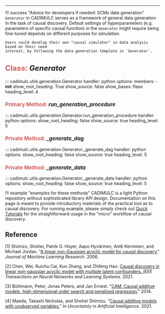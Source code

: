 ---
!!! success "Advice for developers if needed: SCMs data generation"
    `Generator` in CADIMULC serves as a framework of general data generation in 
    the task of causal discovery. 
    Default settings of hyperparameters (e.g. parameters of specific causal function) 
    in the `Generator` might require being fine-tuned depends on different purposes
    for simulation.

    Users could develop their own "causal simulator" in data analysis based on their need 
    interest, by following the data generation template in `Generator`.

<h2 
style="font-size: x-large; font-weight: bold;"> 
<font color="IndianRed">Class:</font> <i>Generator</i>
</h2>

::: cadimulc.utils.generation.Generator
    handler: python
    options:
      members:
        - __init__
      show_root_heading: True
      show_source: false
      show_bases: flase
      heading_level: 4

<h3 
style="font-size: larger; font-weight: bold;"> 
<font color="IndianRed">Primary Method:</font>  <i>run_generation_procedure</i> 
</h3>

::: cadimulc.utils.generation.Generator.run_generation_procedure
    handler: python
    options:
      show_root_heading: false
      show_source: true
      heading_level: 5

<h3 
style="font-size: larger; font-weight: bold;"> 
<font color="IndianRed">Private Method:</font>  <i>_generate_dag</i> 
</h3>

::: cadimulc.utils.generation.Generator._generate_dag
    handler: python
    options:
      show_root_heading: false
      show_source: true
      heading_level: 5

<h3 
style="font-size: larger; font-weight: bold;"> 
<font color="IndianRed">Private Method:</font>  <i>_generate_data</i> 
</h3>

::: cadimulc.utils.generation.Generator._generate_data
    handler: python
    options:
      show_root_heading: false
      show_source: true
      heading_level: 5

!!! example "examples for these methods"
    CADIMULC is a light Python repository without sophisticated library API design.
    Documentation on this page is meant to provide introductory materials of the practical tool
    as to causal discovery.
    For running example, 
    please simply check out [Quick Tutorials](https://xuanzhichen.github.io/cadimulc/) for the straightforward usage in the "micro" workflow of 
    causal discovery.

## Reference
[1] Shimizu, Shohei, Patrik O. Hoyer, Aapo Hyvärinen, Antti Kerminen, and Michael Jordan. 
"[A linear non-Gaussian acyclic model for causal discovery.](https://scholar.google.com/citations?view_op=view_citation&hl=en&user=OpLI4xcAAAAJ&citation_for_view=OpLI4xcAAAAJ:7PzlFSSx8tAC)" 
*Journal of Machine Learning Research.* 2006.

[2] Chen, Wei, Ruichu Cai, Kun Zhang, and Zhifeng Hao.
[Causal discovery in linear non-gaussian acyclic model with multiple latent confounders. ](https://scholar.google.com/scholar?hl=en&as_sdt=0%2C5&q=Causal+discovery+in+linear+non-gaussian+acyclic+model+with+multiple+latent+confounders&btnG=#d=gs_cit&t=1711554753714&u=%2Fscholar%3Fq%3Dinfo%3AzEuwtDsRA24J%3Ascholar.google.com%2F%26output%3Dcite%26scirp%3D0%26hl%3Den)
*IEEE Transactions on Neural Networks and Learning Systems.* 2021.

[3] Bühlmann, Peter, Jonas Peters, and Jan Ernest. 
"[CAM: Causal additive models, high-dimensional order search and penalized regression.](https://scholar.google.com/schoxlar?hl=en&as_sdt=0%2C5&q=causal+additive+models+with+unobserved+variables&oq=causal+additive)" 
2014. 

[4] Maeda, Takashi Nicholas, and Shohei Shimizu. 
"[Causal additive models with unobserved variables.](https://scholar.google.com/scholar?hl=en&as_sdt=0%2C5&q=causal+additive+models+with+unobserved+variables&oq=causal+additive)" 
*In Uncertainty in Artificial Intelligence.* 2021.
